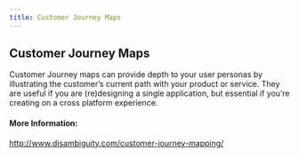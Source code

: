 ```yaml
---
title: Customer Journey Maps
---
```

## Customer Journey Maps

Customer Journey maps can provide depth to your user personas by illustrating the customer’s current path with your product or service. They are useful if you are (re)designing a single application, but essential if you’re creating on a cross platform experience. 

#### More Information:
http://www.disambiguity.com/customer-journey-mapping/

